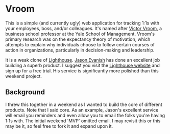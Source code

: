 # Vroom

This is a simple (and currently ugly) web application for tracking 1:1s with your employees, boss, and/or colleagues. It's named after [Victor Vroom](https://en.wikipedia.org/wiki/Victor_Vroom), a business school professor at the Yale School of Management. Vroom's primary research was on the expectancy theory of motivation, which attempts to explain why individuals choose to follow certain courses of action in organizations, particularly in decision-making and leadership.

It is a weak clone of [Lighthouse](https://getlighthouse.com). [Jason Evanish](http://jasonevanish.com) has done an excellent job building a superb product. I suggest you visit the [Lighthouse website](https://getlighthouse.com) and sign up for a free trial. His service is significantly more polished than this weekend project.

## Background

I threw this together in a weekend as I wanted to build the core of different products. Note that I said core. As an example, Jason's excellent service will email you reminders and even allow you to email the folks you're having 1:1s with. The initial weekend 'MVP' omitted email. I may revisit this or this may be it, so feel free to fork it and expand upon it.
